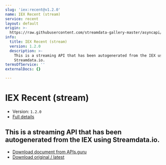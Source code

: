 ```yaml
---
slug: 'iex:recent@v1.2.0'
name: IEX Recent (stream)
service: recent
layout: default
origin: >-
  https://raw.githubusercontent.com/streamdata-gallery-master/asyncapi/master/_listings/iex/iex-recent-stream-async.md
info:
  title: IEX Recent (stream)
  version: 1.2.0
  description: >-
    This is a streaming API that has been autogenerated from the IEX using
    Streamdata.io.
termsOfService: ''
externalDocs: {}

---
```

# IEX Recent (stream)

* Version: `1.2.0`
* [Full details](../html/iex:recent@v1.2.0.html)




## This is a streaming API that has been autogenerated from the IEX using Streamdata.io.



* [Download document from APIs.guru](https://raw.githubusercontent.com/APIs-guru/asyncapi-directory/master/docs/APIs/iex%3Arecent%40v1.2.0.yaml)
* [Download original / latest](https://raw.githubusercontent.com/streamdata-gallery-master/asyncapi/master/_listings/iex/iex-recent-stream-async.md)

<script type="application/ld+json">
{
  "@context": "http://schema.org/",
  "@type": "WebAPI",
  "description": "This is a streaming API that has been autogenerated from the IEX using Streamdata.io.",
  "documentation": "",

  "name": "IEX Recent (stream)"
}
</script>
